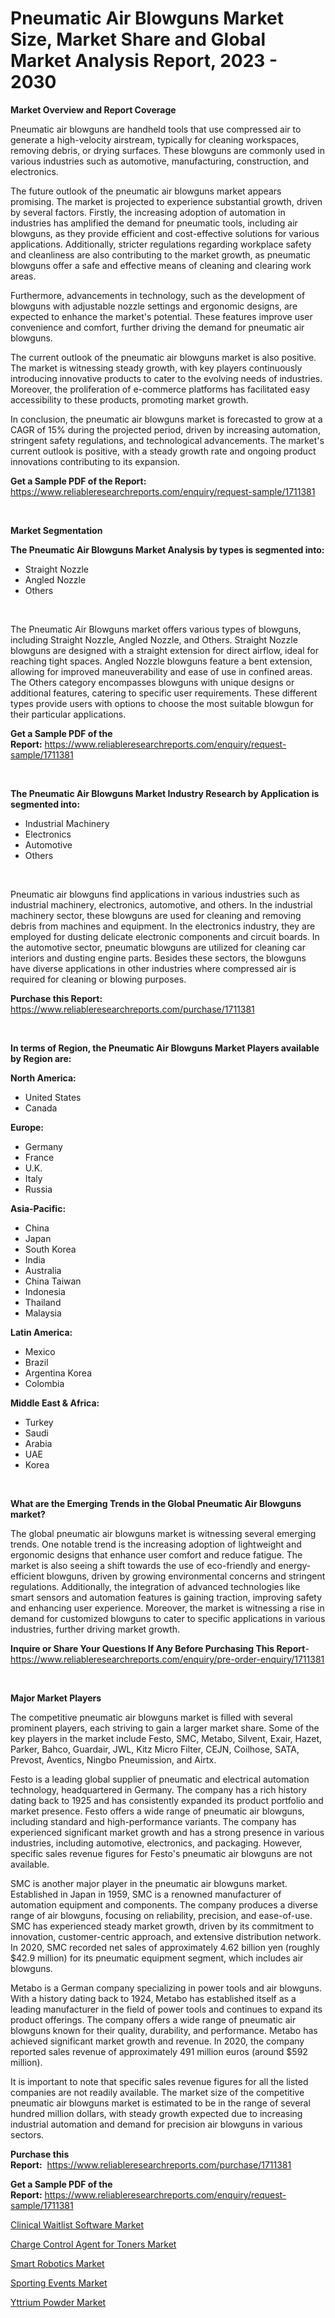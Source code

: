 <p><h1>Pneumatic Air Blowguns Market Size, Market Share and Global Market Analysis Report, 2023 - 2030</h1></p><p><strong>Market Overview and Report Coverage</strong></p>
<p><p>Pneumatic air blowguns are handheld tools that use compressed air to generate a high-velocity airstream, typically for cleaning workspaces, removing debris, or drying surfaces. These blowguns are commonly used in various industries such as automotive, manufacturing, construction, and electronics.</p><p>The future outlook of the pneumatic air blowguns market appears promising. The market is projected to experience substantial growth, driven by several factors. Firstly, the increasing adoption of automation in industries has amplified the demand for pneumatic tools, including air blowguns, as they provide efficient and cost-effective solutions for various applications. Additionally, stricter regulations regarding workplace safety and cleanliness are also contributing to the market growth, as pneumatic blowguns offer a safe and effective means of cleaning and clearing work areas.</p><p>Furthermore, advancements in technology, such as the development of blowguns with adjustable nozzle settings and ergonomic designs, are expected to enhance the market's potential. These features improve user convenience and comfort, further driving the demand for pneumatic air blowguns.</p><p>The current outlook of the pneumatic air blowguns market is also positive. The market is witnessing steady growth, with key players continuously introducing innovative products to cater to the evolving needs of industries. Moreover, the proliferation of e-commerce platforms has facilitated easy accessibility to these products, promoting market growth.</p><p>In conclusion, the pneumatic air blowguns market is forecasted to grow at a CAGR of 15% during the projected period, driven by increasing automation, stringent safety regulations, and technological advancements. The market's current outlook is positive, with a steady growth rate and ongoing product innovations contributing to its expansion.</p></p>
<p><strong>Get a Sample PDF of the Report:</strong> <a href="https://www.reliableresearchreports.com/enquiry/request-sample/1711381">https://www.reliableresearchreports.com/enquiry/request-sample/1711381</a></p>
<p>&nbsp;</p>
<p><strong>Market Segmentation</strong></p>
<p><strong>The Pneumatic Air Blowguns Market Analysis by types is segmented into:</strong></p>
<p><ul><li>Straight Nozzle</li><li>Angled Nozzle</li><li>Others</li></ul></p>
<p>&nbsp;</p>
<p><p>The Pneumatic Air Blowguns market offers various types of blowguns, including Straight Nozzle, Angled Nozzle, and Others. Straight Nozzle blowguns are designed with a straight extension for direct airflow, ideal for reaching tight spaces. Angled Nozzle blowguns feature a bent extension, allowing for improved maneuverability and ease of use in confined areas. The Others category encompasses blowguns with unique designs or additional features, catering to specific user requirements. These different types provide users with options to choose the most suitable blowgun for their particular applications.</p></p>
<p><strong>Get a Sample PDF of the Report:</strong>&nbsp;<a href="https://www.reliableresearchreports.com/enquiry/request-sample/1711381">https://www.reliableresearchreports.com/enquiry/request-sample/1711381</a></p>
<p>&nbsp;</p>
<p><strong>The Pneumatic Air Blowguns Market Industry Research by Application is segmented into:</strong></p>
<p><ul><li>Industrial Machinery</li><li>Electronics</li><li>Automotive</li><li>Others</li></ul></p>
<p>&nbsp;</p>
<p><p>Pneumatic air blowguns find applications in various industries such as industrial machinery, electronics, automotive, and others. In the industrial machinery sector, these blowguns are used for cleaning and removing debris from machines and equipment. In the electronics industry, they are employed for dusting delicate electronic components and circuit boards. In the automotive sector, pneumatic blowguns are utilized for cleaning car interiors and dusting engine parts. Besides these sectors, the blowguns have diverse applications in other industries where compressed air is required for cleaning or blowing purposes.</p></p>
<p><strong>Purchase this Report:</strong>&nbsp; <a href="https://www.reliableresearchreports.com/purchase/1711381">https://www.reliableresearchreports.com/purchase/1711381</a></p>
<p>&nbsp;</p>
<p><strong>In terms of Region, the Pneumatic Air Blowguns Market Players available by Region are:</strong></p>
<p>
    <p> <strong> North America: </strong>
        <ul>
            <li>United States</li>
            <li>Canada</li>
        </ul>
        </p> 
    <p> <strong> Europe: </strong>
        <ul>
            <li>Germany</li>
            <li>France</li>
            <li>U.K.</li>
            <li>Italy</li>
            <li>Russia</li>
        </ul>
        </p> 
    <p> <strong> Asia-Pacific: </strong>
        <ul>
            <li>China</li>
            <li>Japan</li>
            <li>South Korea</li>
            <li>India</li>
            <li>Australia</li>
            <li>China Taiwan</li>
            <li>Indonesia</li>
            <li>Thailand</li>
            <li>Malaysia</li>
        </ul>
        </p> 
    <p> <strong> Latin America: </strong>
        <ul>
            <li>Mexico</li>
            <li>Brazil</li>
            <li>Argentina Korea</li>
            <li>Colombia</li>
        </ul>
        </p> 
    <p> <strong> Middle East & Africa: </strong>
        <ul>
            <li>Turkey</li>
            <li>Saudi</li>
            <li>Arabia</li>
            <li>UAE</li>
            <li>Korea</li>
        </ul>
    </p>
    </p>
<p>&nbsp;</p>
<p><strong>What are the Emerging Trends in the Global Pneumatic Air Blowguns market?</strong></p>
<p><p>The global pneumatic air blowguns market is witnessing several emerging trends. One notable trend is the increasing adoption of lightweight and ergonomic designs that enhance user comfort and reduce fatigue. The market is also seeing a shift towards the use of eco-friendly and energy-efficient blowguns, driven by growing environmental concerns and stringent regulations. Additionally, the integration of advanced technologies like smart sensors and automation features is gaining traction, improving safety and enhancing user experience. Moreover, the market is witnessing a rise in demand for customized blowguns to cater to specific applications in various industries, further driving market growth.</p></p>
<p><strong>Inquire or Share Your Questions If Any Before Purchasing This Report</strong>- <a href="https://www.reliableresearchreports.com/enquiry/pre-order-enquiry/1711381">https://www.reliableresearchreports.com/enquiry/pre-order-enquiry/1711381</a></p>
<p>&nbsp;</p>
<p><strong>Major Market Players</strong></p>
<p><p>The competitive pneumatic air blowguns market is filled with several prominent players, each striving to gain a larger market share. Some of the key players in the market include Festo, SMC, Metabo, Silvent, Exair, Hazet, Parker, Bahco, Guardair, JWL, Kitz Micro Filter, CEJN, Coilhose, SATA, Prevost, Aventics, Ningbo Pneumission, and Airtx. </p><p>Festo is a leading global supplier of pneumatic and electrical automation technology, headquartered in Germany. The company has a rich history dating back to 1925 and has consistently expanded its product portfolio and market presence. Festo offers a wide range of pneumatic air blowguns, including standard and high-performance variants. The company has experienced significant market growth and has a strong presence in various industries, including automotive, electronics, and packaging. However, specific sales revenue figures for Festo's pneumatic air blowguns are not available.</p><p>SMC is another major player in the pneumatic air blowguns market. Established in Japan in 1959, SMC is a renowned manufacturer of automation equipment and components. The company produces a diverse range of air blowguns, focusing on reliability, precision, and ease-of-use. SMC has experienced steady market growth, driven by its commitment to innovation, customer-centric approach, and extensive distribution network. In 2020, SMC recorded net sales of approximately 4.62 billion yen (roughly $42.9 million) for its pneumatic equipment segment, which includes air blowguns.</p><p>Metabo is a German company specializing in power tools and air blowguns. With a history dating back to 1924, Metabo has established itself as a leading manufacturer in the field of power tools and continues to expand its product offerings. The company offers a wide range of pneumatic air blowguns known for their quality, durability, and performance. Metabo has achieved significant market growth and revenue. In 2020, the company reported sales revenue of approximately 491 million euros (around $592 million).</p><p>It is important to note that specific sales revenue figures for all the listed companies are not readily available. The market size of the competitive pneumatic air blowguns market is estimated to be in the range of several hundred million dollars, with steady growth expected due to increasing industrial automation and demand for precision air blowguns in various sectors.</p></p>
<p><strong>Purchase this Report:</strong>&nbsp;&nbsp;<a href="https://www.reliableresearchreports.com/purchase/1711381">https://www.reliableresearchreports.com/purchase/1711381</a></p>
<p></p>
<p><strong>Get a Sample PDF of the Report:</strong>&nbsp;<a href="https://www.reliableresearchreports.com/enquiry/request-sample/1711381">https://www.reliableresearchreports.com/enquiry/request-sample/1711381</a></p>
<p><p><a href="https://github.com/NorbertYates/Market-Research-Report-List-2/blob/main/clinical-waitlist-software-market.md">Clinical Waitlist Software Market</a></p><p><a href="https://medium.com/@elianehilll2023/charge-control-agent-for-toners-market-size-and-market-trends-complete-industry-overview-2023-to-66bd594819ee">Charge Control Agent for Toners Market</a></p><p><a href="https://medium.com/@mikemonahan1944/smart-robotics-market-the-key-to-successful-business-strategy-forecast-till-2030-37e9f0daed73">Smart Robotics Market</a></p><p><a href="https://medium.com/@nolalockman2023/sporting-events-market-size-and-market-trends-complete-industry-overview-2023-to-2030-57de3fbe19ef">Sporting Events Market</a></p><p><a href="https://medium.com/@haileeferry/analyzing-yttrium-powder-market-global-industry-perspective-and-forecast-2023-to-2030-f0aaf484b836">Yttrium Powder Market</a></p></p>